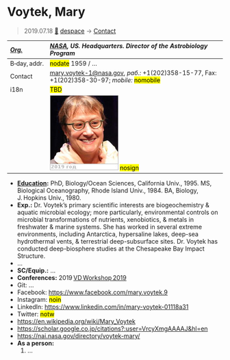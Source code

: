 # Voytek, Mary
> 2019.07.18 [🚀](../index/index.md) [despace](index.md) → [Contact](contact.md)

|*[Org.](contact.md)*|*[NASA](zz_nasa.md), US. Headquarters. Director of the Astrobiology Program*|
|:--|:--|
|B‑day, addr.|<mark>nodate</mark> 1959 / …|
|Contact|<mary.voytek-1@nasa.gov>, *раб.:* +1(202)358-15-77, Fax: +1(202)358-30-97; *mobile:* <mark>nomobile</mark>|
|i18n|<mark>TBD</mark>|
| |[![](f/contact/v/voytek1_photo_thumb.jpg)](f/contact/v/voytek1_photo.jpg) <mark>nosign</mark>|

   - **[Education](edu.md):** PhD, Biology/Ocean Sciences, California Univ., 1995. MS, Biological Oceanography, Rhode Island Univ., 1984. BA, Biology, J. Hopkins Univ., 1980.
   - **Exp.:** Dr. Voytek’s primary scientific interests are biogeochemistry & aquatic microbial ecology; more particularly, environmental controls on microbial transformations of nutrients, xenobiotics, & metals in freshwater & marine systems. She has worked in several extreme environments, including Antarctica, hypersaline lakes, deep-sea hydrothermal vents, & terrestrial deep-subsurface sites. Dr. Voytek has conducted deep-biosphere studies at the Chesapeake Bay Impact Structure.
   - …
   - **SC/Equip.:** …
   - **Conferences:** 2019 [VD Workshop 2019](vdws2019.md)
   - Git: …
   - Facebook: <https://www.facebook.com/mary.voytek.9>
   - Instagram: <mark>noin</mark>
   - LinkedIn: <https://www.linkedin.com/in/mary-voytek-01118a31>
   - Twitter: <mark>notw</mark>
   - <https://en.wikipedia.org/wiki/Mary_Voytek>
   - <https://scholar.google.co.jp/citations?:user=VrcyXmgAAAAJ&hl=en>
   - <https://nai.nasa.gov/directory/voytek-mary/>
   - **As a person:**
      1. …

